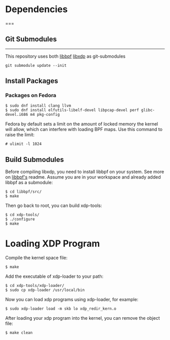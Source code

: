 # Dependencies
===
## Git Submodules
--- 
This repository uses both [libbpf](https://github.com/libbpf/libbpf/) [libxdp](https://github.com/xdp-project/xdp-tools/) as git-submodules
```
git submodule update --init
```
## Install Packages
### Packages on Fedora
```
$ sudo dnf install clang llvm
$ sudo dnf install elfutils-libelf-devel libpcap-devel perf glibc-devel.i686 m4 pkg-config
```
Fedora by default sets a limit on the amount of locked memory the kernel will allow, which can interfere with loading BPF maps. Use this command to raise the limit:
```
# ulimit -l 1024
```
## Build Submodules
Before compiling libxdp, you need to install libbpf on your system. See more on [libbpf's](https://github.com/libbpf/libbpf) readme.
Assume you are in your workspace and already added libbpf as a submodule:
```
$ cd libbpf/src/
$ make
```
Then go back to root, you can build xdp-tools:
```
$ cd xdp-tools/
$ ./configure
$ make
```
# Loading XDP Program
Compile the kernel space file:
```
$ make
```
Add the executable of xdp-loader to your path:
```
$ cd xdp-tools/xdp-loader/
$ sudo cp xdp-loader /usr/local/bin
```
Now you can load xdp programs using xdp-loader, for example:
```
$ sudo xdp-loader load -m skb lo xdp_redir_kern.o 
```
After loading your xdp program into the kernel, you can remove the object file:
```
$ make clean
```